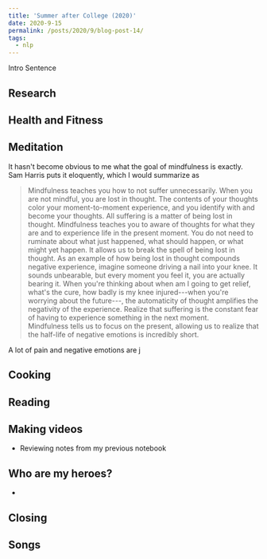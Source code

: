 ```yaml
---
title: 'Summer after College (2020)'
date: 2020-9-15
permalink: /posts/2020/9/blog-post-14/
tags:
  - nlp
---
```


Intro Sentence

Research
------

Health and Fitness
------

Meditation
------
It hasn't become obvious to me what the goal of mindfulness is exactly. Sam Harris puts it eloquently, which I would summarize as

> Mindfulness teaches you how to not suffer unnecessarily. 
> When you are not mindful, you are lost in thought. The contents of your thoughts color your moment-to-moment experience, and you identify with and become your thoughts. All suffering is a matter of being lost in thought.
> Mindfulness teaches you to aware of thoughts for what they are and to experience life in the present moment. You do not need to ruminate about what just happened, what should happen, or what might yet happen. It allows us to break the spell of being lost in thought.
> As an example of how being lost in thought compounds negative experience, imagine someone driving a nail into your knee. It sounds unbearable, but every moment you feel it, you are actually bearing it. 
When you're thinking about when am I going to get relief, what's the cure, how badly is my knee injured---when you're worrying about the future---, the automaticity of thought amplifies the negativity of the experience. Realize that suffering is the constant fear of having to experience something in the next moment.  
> Mindfulness tells us to focus on the present, allowing us to realize that the half-life of negative emotions is incredibly short.


A lot of pain and negative emotions are j


Cooking
------

Reading
------

Making videos
------
* Reviewing notes from my previous notebook

Who are my heroes?
------
* 

Closing
------


Songs
------


